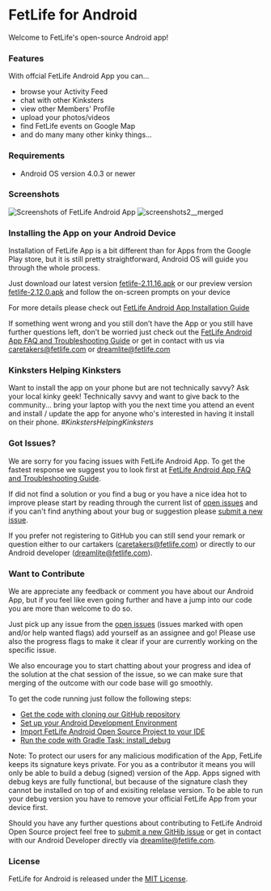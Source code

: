 # FetLife for Android

Welcome to FetLife's open-source Android app!

### Features

With offcial FetLife Android App you can...

- browse your Activity Feed
- chat with other Kinksters
- view other Members' Profile
- upload your photos/videos
- find FetLife events on Google Map
- and do many many other kinky things...

### Requirements

- Android OS version 4.0.3 or newer

### Screenshots

![Screenshots of FetLife Android App](https://cloud.githubusercontent.com/assets/4168967/21648277/c3a33cfe-d29d-11e6-8fd6-f95bd47c757f.jpg)
![screenshots2__merged](https://user-images.githubusercontent.com/4168967/27913982-0f1cb026-6262-11e7-9e9f-82bab010f165.png)

### Installing the App on your Android Device

Installation of FetLife App is a bit different than for Apps from the Google Play store, but it is still pretty straightforward, Android OS will guide you through the whole process. 

Just download our latest version [fetlife-2.11.16.apk](https://github.com/fetlife/android/releases/download/v2.11.16/fetlife-2.11.16.apk) or our preview version [fetlife-2.12.0.apk](https://github.com/fetlife/android/releases/download/v2.12.0/fetlife-2.12.0.apk) and follow the on-screen prompts on your device

For more details please check out [FetLife Android App Installation Guide](https://github.com/fetlife/android/files/1127920/FetLifeAndroidAppInstallationGuide.pdf)

If something went wrong and you still don’t have the App or you still have further questions left, don’t be worried just check out the [FetLife Android App FAQ and Troubleshooting Guide](https://github.com/fetlife/android/files/1127921/FetLifeAndroidAppFAQandTroubleshootingGuide.pdf) or get in contact with us via caretakers@fetlife.com or dreamlite@fetlife.com

### Kinksters Helping Kinksters

Want to install the app on your phone but are not technically savvy? Ask your local kinky geek! Technically savvy and want to give back to the community... bring your laptop with you the next time you attend an event and install / update the app for anyone who's interested in having it install on their phone. *#KinkstersHelpingKinksters*

### Got Issues?

We are sorry for you facing issues with FetLife Android App.
To get the fastest response we suggest you to look first at [FetLife Android App FAQ and Troubleshooting Guide](https://github.com/fetlife/android/files/1127921/FetLifeAndroidAppFAQandTroubleshootingGuide.pdf).

If did not find a solution or you find a bug or you have a nice idea hot to improve please start by reading through the current list of [open issues](https://github.com/fetlife/fetlife-android/issues) and if you can't find anything about your bug or suggestion please [submit a new issue](https://github.com/fetlife/fetlife-android/issues/new).

If you prefer not registering to GitHub you can still send your remark or question either to our cartakers (caretakers@fetlife.com) or directly to our Android developer (dreamlite@fetlife.com).


### Want to Contribute

We are appreciate any feedback or comment you have about our Android App, but if you feel like even going further and have a jump into our code you are more than welcome to do so.

Just pick up any issue from the [open issues](https://github.com/fetlife/android/projects/1) (issues marked with open and/or help wanted flags) add yourself as an assignee and go!
Please use also the progress flags to make it clear if your are currently working on the specific issue.

We also encourage you to start chatting about your progress and idea of the solution at the chat session of the issue, so we can make sure that merging of the outcome with our code base will go smoothly.

To get the code running just follow the following steps:

- [Get the code with cloning our GitHub repository](https://help.github.com/articles/cloning-a-repository)
- [Set up your Android Development Environment](https://developer.android.com/topic/instant-apps/getting-started/setup.html)
- [Import FetLife Android Open Source Project to your IDE](https://developer.android.com/studio/projects/create-project.html#ImportAProject)
- [Run the code with Gradle Task: install_debug](https://developer.android.com/studio/run/index.html#gradle-console)

Note: To protect our users for any malicious modification of the App, FetLife keeps its signature keys private.
For you as a contributor it means you will only be able to build a debug (signed) version of the App. 
Apps signed with debug keys are fully functional, but because of the signature clash they cannot be installed on top of and exisiting relelase version. To be able to run your debug version you have to remove your official FetLife App from your device first.

Should you have any further questions about contributing to FetLife Android Open Source project feel free to [submit a new GitHib issue](https://github.com/fetlife/fetlife-android/issues/new) or get in contact with our Android Developer directly via dreamlite@fetlife.com.


### License

FetLife for Android is released under the [MIT License](http://www.opensource.org/licenses/MIT).
